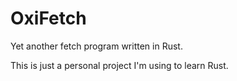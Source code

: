 # OxiFetch
 
Yet another fetch program written in Rust.

This is just a personal project I'm using to learn Rust.
